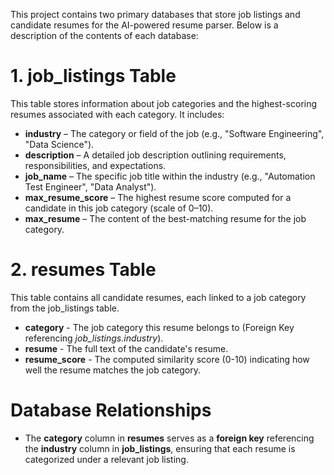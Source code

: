 This project contains two primary databases that store job listings and candidate resumes for the AI-powered resume parser. Below is a description of the contents of each database:

# 1. job_listings Table
This table stores information about job categories and the highest-scoring resumes associated with each category. It includes:
- **industry** – The category or field of the job (e.g., "Software Engineering", "Data Science").
- **description** – A detailed job description outlining requirements, responsibilities, and expectations.
- **job_name** – The specific job title within the industry (e.g., "Automation Test Engineer", "Data Analyst").
- **max_resume_score** – The highest resume score computed for a candidate in this job category (scale of 0–10).
- **max_resume** – The content of the best-matching resume for the job category.

# 2. resumes Table
This table contains all candidate resumes, each linked to a job category from the job_listings table.
- **category** - The job category this resume belongs to (Foreign Key referencing *job_listings.industry*).
- **resume** - The full text of the candidate's resume.
- **resume_score** - The computed similarity score (0-10) indicating how well the resume matches the job category.

# Database Relationships
- The **category** column in **resumes** serves as a **foreign key** referencing the **industry** column in **job_listings**, ensuring that each resume is categorized under a relevant job listing.
